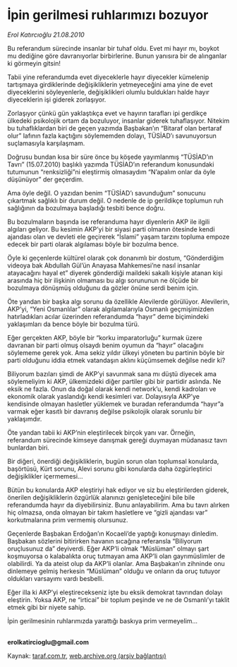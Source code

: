 # İpin gerilmesi ruhlarımızı bozuyor

*Erol Katırcıoğlu 21.08.2010*

<div class="yazi"><p>Bu referandum sürecinde insanlar bir tuhaf oldu. Evet mi hayır mı, boykot mu dediğine göre davranıyorlar birbirlerine. Bunun yanısıra bir de alınganlar ki görmeyin gitsin!</p>
<p>Tabii yine referandumda evet diyeceklerle hayır diyecekler kümelenip tartışmaya girdiklerinde değişikliklerin yetmeyeceğini ama yine de evet diyeceklerini söyleyenlerle, değişiklikleri olumlu buldukları halde hayır diyeceklerin işi giderek zorlaşıyor. </p>
<p>Zorlaşıyor çünkü gün yaklaştıkça evet ve hayırın tarafları ipi gerdikçe ülkedeki psikolojik ortam da bozuluyor, insanlar giderek tuhaflaşıyor. Nitekim bu tuhaflıklardan biri de geçen yazımda Başbakan’ın “Bitaraf olan bertaraf olur” lafının fazla kaçtığını söylememden dolayı, TÜSİAD’ı savunuyorsun suçlamasıyla karşılaşmam. </p>
<p>Doğrusu bundan kısa bir süre önce bu köşede yayımlanmış “TÜSİAD’ın Tavrı” (15.07.2010) başlıklı yazımda TÜSİAD’ın referandum konusundaki tutumunun “renksizliği”ni eleştirmiş olmasaydım “N’apalım onlar da öyle düşünüyor” der geçerdim.</p>
<p>Ama öyle değil. O yazıdan benim “TÜSİAD’ı savunduğum” sonucunu çıkartmak sağlıklı bir durum değil. O nedenle de ip gerildikçe toplumun ruh sağlığının da bozulmaya başladığı tesbiti bence doğru.</p>
<p>Bu bozulmaların başında ise referanduma hayır diyenlerin AKP ile ilgili algıları geliyor. Bu kesimin AKP’yi bir siyasi parti olmanın ötesinde kendi ajandası olan ve devleti ele geçirerek “İslami” yaşam tarzını topluma empoze edecek bir parti olarak algılaması böyle bir bozulma bence.</p>
<p>Öyle ki geçenlerde kültürel olarak çok donanımlı bir dostum, “Gönderdiğim videoya bak Abdullah Gül’ün Anayasa Mahkemesi’ne nasıl insanlar atayacağını hayal et” diyerek gönderdiği maildeki sakallı kişiyle atanan kişi arasında hiç bir ilişkinin olmaması bu algı sorununun ne ölçüde bir bozulmaya dönüşmüş olduğunu da gözler önüne serdi benim için. </p>
<p>Öte yandan bir başka algı sorunu da özellikle Alevilerde görülüyor. Alevilerin, AKP’yi, “Yeni Osmanlılar” olarak algılamalarıyla Osmanlı geçmişimizden hatırladıkları acılar üzerinden referandumda “hayır” deme biçimindeki yaklaşımları da bence böyle bir bozulma türü.</p>
<p>Eğer gerçekten AKP, böyle bir “korku imparatorluğu” kurmak üzere davranan bir parti olmuş olsaydı benim oyumun da “hayır” olacağını söylememe gerek yok. Ama sekiz yıldır ülkeyi yöneten bu partinin böyle bir parti olduğunu iddia etmek vatandaşın aklını küçümsemek değilse nedir ki? </p>
<p>Biliyorum bazıları şimdi de AKP’yi savunmak sana mı düştü diyecek ama söylemeliyim ki AKP, ülkemizdeki diğer partiler gibi bir partidir aslında. Ne eksik ne fazla. Onun da doğal olarak kendi network’u, kendi kadroları ve ekonomik olarak yaslandığı kendi kesimleri var. Dolayısıyla AKP’ye kendisinde olmayan hasletler yüklemek ve buradan referandumda “hayır”a varmak eğer kasıtlı bir davranış değilse psikolojik olarak sorunlu bir yaklaşımdır.</p>
<p>Öte yandan tabii ki AKP’nin eleştirilecek birçok yanı var. Örneğin, referandum sürecinde kimseye danışmak gereği duymayan müdanasız tavrı bunlardan biri.</p>
<p>Bir diğeri, önerdiği değişikliklerin, bugün sorun olan toplumsal konularda, başörtüsü, Kürt sorunu, Alevi sorunu gibi konularda daha özgürleştirici değişiklikler içermemesi... </p>
<p>Bütün bu konularda AKP eleştiriyi hak ediyor ve siz bu eleştirilerden giderek, önerilen değişikliklerin özgürlük alanınızı genişleteceğini bile bile referandumda hayır da diyebilirsiniz. Bunu anlayabilirim. Ama bu tavrı alırken hiç olmazsa, onda olmayan bir takım hasletlere ve “gizli ajandası var” korkutmalarına prim vermemiş olursunuz.</p>
<p>Geçenlerde Başbakan Erdoğan’ın Kocaeli’de yaptığı konuşmayı dinledim. Başbakan sözlerini bitirirken havanın sıcağına referansla “Biliyorum oruçlusunuz da” deyiverdi. Eğer AKP’li olmak “Müslüman” olmayı şart koşmuyorsa o kalabalıkta oruç tutmayan ama AKP’li olan gayrımüslimler de olabilirdi. Ya da ateist olup da AKP’li olanlar. Ama Başbakan’ın zihninde onu dinlemeye gelmiş herkesin “Müslüman” olduğu ve onların da oruç tutuyor oldukları varsayımı vardı besbelli.</p>
<p>Eğer illa ki AKP’yi eleştirecekseniz işte bu eksik demokrat tavrından dolayı eleştirin. Yoksa AKP, ne “irticai” bir toplum peşinde ve ne de Osmanlı’yı taklit etmek gibi bir niyete sahip. </p>
<p>İpin gerilmesinin ruhlarımızda yarattığı baskıya prim vermeyelim...</p><b><br/>erolkatircioglu@gmail.com</b></div>

Kaynak: [taraf.com.tr](http://www.taraf.com.tr:80/erol-katircioglu/makale-ipin-gerilmesi-ruhlarimizi-bozuyor.htm), [web.archive.org (arşiv bağlantısı)](http://web.archive.org/web/20100823222551/http://www.taraf.com.tr:80/erol-katircioglu/makale-ipin-gerilmesi-ruhlarimizi-bozuyor.htm)
